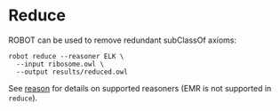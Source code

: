 # Reduce

ROBOT can be used to remove redundant subClassOf axioms:

    robot reduce --reasoner ELK \
      --input ribosome.owl \
      --output results/reduced.owl

See [reason](/reason) for details on supported reasoners (EMR is not supported in `reduce`).

